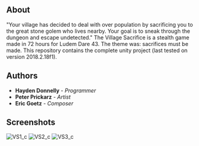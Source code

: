 ## About

"Your village has decided to deal with over population by sacrificing you to the great stone golem who lives nearby. Your goal is to sneak through the dungeon and escape undetected." The Village Sacrifice is a stealth game made in 72 hours for Ludem Dare 43. The theme was: sacrifices must be made. This repository contains the complete unity project (last tested on version 2018.2.18f1).

## Authors

* **Hayden Donnelly** - *Programmer*
* **Peter Prickarz** - *Artist*
* **Eric Goetz** - *Composer*

## Screenshots

![VS1_c](https://user-images.githubusercontent.com/30982485/102728697-39dde500-42fb-11eb-8b78-a6520002a540.png)
![VS2_c](https://user-images.githubusercontent.com/30982485/102728699-3d716c00-42fb-11eb-9700-841328660a2e.png)
![VS3_c](https://user-images.githubusercontent.com/30982485/102728701-3ea29900-42fb-11eb-90fe-b313b9a3c7a8.png)
